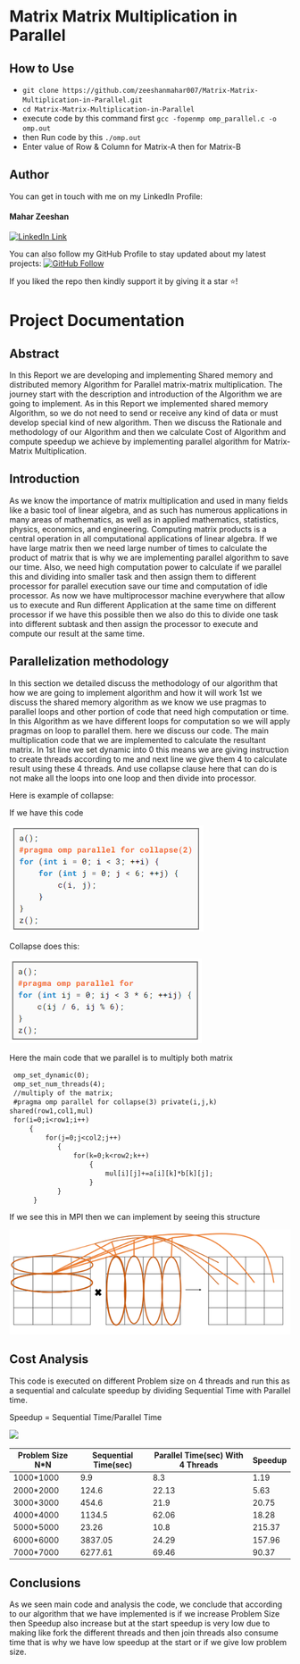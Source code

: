 # Matrix Matrix Multiplication in Parallel

## How to Use

- `git clone https://github.com/zeeshanmahar007/Matrix-Matrix-Multiplication-in-Parallel.git`
- `cd Matrix-Matrix-Multiplication-in-Parallel`
- execute code by this command first `gcc -fopenmp omp_parallel.c -o omp.out`
- then Run code by this `./omp.out`
- Enter value of Row & Column for Matrix-A then for Matrix-B

## Author
You can get in touch with me on my LinkedIn Profile:

#### Mahar Zeeshan
[![LinkedIn Link](https://img.shields.io/badge/Connect-MaharZeeshan-blue.svg?logo=linkedin&longCache=true&style=social&label=Connect
)](https://www.linkedin.com/in/zeeshanmahar007)

You can also follow my GitHub Profile to stay updated about my latest projects: [![GitHub Follow](https://img.shields.io/badge/Connect-MaharZeeshan-blue.svg?logo=Github&longCache=true&style=social&label=Follow)](https://github.com/zeeshanmahar007)

If you liked the repo then kindly support it by giving it a star ⭐!



# Project Documentation

## Abstract
In this Report we are developing and implementing Shared memory and distributed memory Algorithm for Parallel matrix-matrix multiplication. The journey start with the description and introduction of the Algorithm we are going to implement. As in this Report we implemented shared memory Algorithm, so we do not need to send or receive any kind of data or must develop special kind of new algorithm. Then we discuss the Rationale and methodology of our Algorithm and then we calculate Cost of Algorithm and compute speedup we achieve by implementing parallel algorithm for Matrix-Matrix Multiplication.

## Introduction
As we know the importance of matrix multiplication and used in many fields like a basic tool of linear algebra, and as such has numerous applications in many areas of mathematics, as well as in applied mathematics, statistics, physics, economics, and engineering. Computing matrix products is a central operation in all computational applications of linear algebra. If we have large matrix then we need large number of times to calculate the product of matrix that is why we are implementing parallel algorithm to save our time. Also, we need high computation power to calculate if we parallel this and dividing into smaller task and then assign them to different processor for parallel execution save our time and computation of idle processor.
As now we have multiprocessor machine everywhere that allow us to execute and Run different Application at the same time on different processor if we have this possible then we also do this to divide one task into different subtask and then assign the processor to execute and compute our result at the same time.

## Parallelization methodology
In this section we detailed discuss the methodology of our algorithm that how we are going to implement algorithm and how it will work 1st we discuss the shared memory algorithm as we know we use pragmas to parallel loops and other portion of code that need high computation or time. In this Algorithm as we have different loops for computation so we will apply pragmas on loop to parallel them. here we discuss our code. 
The main multiplication code that we are implemented to calculate the resultant matrix.
In 1st line we set dynamic into 0 this means we are giving instruction to create threads according to me and next line we give them 4 to calculate result using these 4 threads.
And use collapse clause here that can do is not make all the loops into one loop and then divide into processor.

Here is example of collapse:

If we have this code

![project Display](https://raw.githubusercontent.com/zeeshanmahar007/Matrix-Matrix-Multiplication-in-Parallel/master/B_collapse.png)

Collapse does this:

![project Display](https://raw.githubusercontent.com/zeeshanmahar007/Matrix-Matrix-Multiplication-in-Parallel/master/A_collapse.png)


Here the main code that we parallel is to multiply both matrix
     
     omp_set_dynamic(0);
     omp_set_num_threads(4);
     //multiply of the matrix;
     #pragma omp parallel for collapse(3) private(i,j,k) shared(row1,col1,mul)
     for(i=0;i<row1;i++)
         {
             for(j=0;j<col2;j++)
                {
                    for(k=0;k<row2;k++)
                        {
                            mul[i][j]+=a[i][k]*b[k][j];
                        }
                }
          }


If we see this in MPI then we can implement by seeing this structure

![project Display](https://raw.githubusercontent.com/zeeshanmahar007/Matrix-Matrix-Multiplication-in-Parallel/master/matrix_graphics_for_MPI.png)

## Cost Analysis
This code is executed on different Problem size on 4 threads and run this as a sequential and calculate speedup by dividing Sequential Time with Parallel time.

Speedup = Sequential Time/Parallel Time

<img src="https://render.githubusercontent.com/render/math?math=\Huge SpeedUp= \frac{SequentialTime}{ParallelTime}">

| Problem Size N*N | Sequential Time(sec) | Parallel Time(sec) With 4 Threads | Speedup |
| -------------- | -------------------- | --------------------------------- | ------- |
| 1000*1000 |9.9|8.3|1.19 |
| 2000*2000 |124.6|22.13|5.63|
| 3000*3000 |454.6|21.9|20.75|
| 4000*4000 |1134.5|62.06|18.28|
| 5000*5000 |23.26|10.8|215.37|
| 6000*6000 |3837.05|24.29|157.96|
| 7000*7000 |6277.61|69.46|90.37|



## Conclusions
As we seen main code and analysis the code, we conclude that according to our algorithm that we have implemented is if we increase Problem Size then Speedup also increase but at the start speedup is very low due to making like fork the different threads and then join threads also consume time that is why we have low speedup at the start or if we give low problem size.
